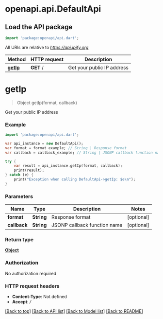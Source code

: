 # openapi.api.DefaultApi

## Load the API package
```dart
import 'package:openapi/api.dart';
```

All URIs are relative to *https://api.ipify.org*

Method | HTTP request | Description
------------- | ------------- | -------------
[**getIp**](DefaultApi.md#getIp) | **GET** / | Get your public IP address


# **getIp**
> Object getIp(format, callback)

Get your public IP address

### Example 
```dart
import 'package:openapi/api.dart';

var api_instance = new DefaultApi();
var format = format_example; // String | Response format
var callback = callback_example; // String | JSONP callback function name

try { 
    var result = api_instance.getIp(format, callback);
    print(result);
} catch (e) {
    print("Exception when calling DefaultApi->getIp: $e\n");
}
```

### Parameters

Name | Type | Description  | Notes
------------- | ------------- | ------------- | -------------
 **format** | **String**| Response format | [optional] 
 **callback** | **String**| JSONP callback function name | [optional] 

### Return type

[**Object**](Object.md)

### Authorization

No authorization required

### HTTP request headers

 - **Content-Type**: Not defined
 - **Accept**: */*

[[Back to top]](#) [[Back to API list]](../README.md#documentation-for-api-endpoints) [[Back to Model list]](../README.md#documentation-for-models) [[Back to README]](../README.md)

